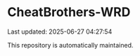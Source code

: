 # CheatBrothers-WRD

Last updated: 2025-06-27 04:27:54

This repository is automatically maintained.
